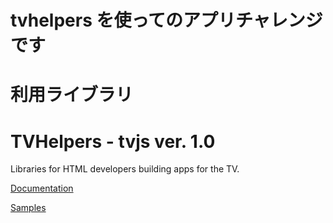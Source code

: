 
# tvhelpers を使ってのアプリチャレンジです



# 利用ライブラリ

# TVHelpers - tvjs ver. 1.0
Libraries for HTML developers building apps for the TV.

[Documentation](https://github.com/Microsoft/TVHelpers/wiki)

[Samples](https://github.com/Microsoft/TVHelpers/tree/master/tvjs/examples)
